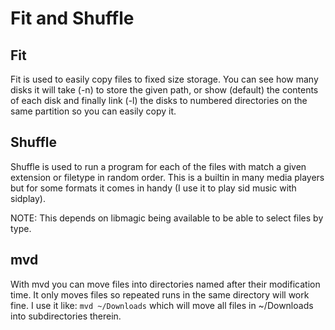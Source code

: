 # Fit and Shuffle

## Fit
Fit is used to easily copy files to fixed size storage. You can see
how many disks it will take (-n) to store the given path, or show
(default) the contents of each disk and finally link (-l) the disks to
numbered directories on the same partition so you can easily copy it.

## Shuffle
Shuffle is used to run a program for each of the files with match
a given extension or filetype in random order. This is a builtin in
many media players but for some formats it comes in handy (I use it
to play sid music with sidplay).

NOTE: This depends on libmagic being available to be able to select
files by type.

## mvd
With mvd you can move files into directories named after their
modification time. It only moves files so repeated
runs in the same directory will work fine. I use it like:
`mvd ~/Downloads` which will move all files in ~/Downloads into
subdirectories therein.
